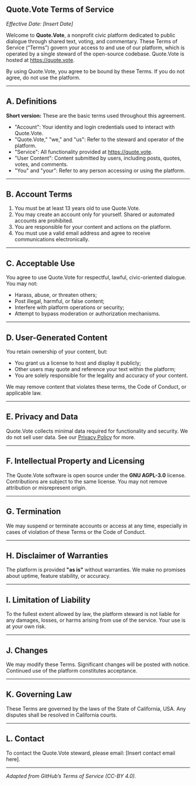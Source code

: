 ## Quote.Vote Terms of Service
*Effective Date: [Insert Date]*

Welcome to **Quote.Vote**, a nonprofit civic platform dedicated to public dialogue through shared text, voting, and commentary. These Terms of Service (“Terms”) govern your access to and use of our platform, which is operated by a single steward of the open-source codebase. Quote.Vote is hosted at https://quote.vote.

By using Quote.Vote, you agree to be bound by these Terms. If you do not agree, do not use the platform.

---

## A. Definitions

**Short version:** These are the basic terms used throughout this agreement.

- "Account": Your identity and login credentials used to interact with Quote.Vote.
- "Quote.Vote," "we," and "us": Refer to the steward and operator of the platform.
- "Service": All functionality provided at https://quote.vote.
- "User Content": Content submitted by users, including posts, quotes, votes, and comments.
- "You" and "your": Refer to any person accessing or using the platform.

---

## B. Account Terms

1. You must be at least 13 years old to use Quote.Vote.
2. You may create an account only for yourself. Shared or automated accounts are prohibited.
3. You are responsible for your content and actions on the platform.
4. You must use a valid email address and agree to receive communications electronically.

---

## C. Acceptable Use

You agree to use Quote.Vote for respectful, lawful, civic-oriented dialogue. You may not:
- Harass, abuse, or threaten others;
- Post illegal, harmful, or false content;
- Interfere with platform operations or security;
- Attempt to bypass moderation or authorization mechanisms.

---

## D. User-Generated Content

You retain ownership of your content, but:
- You grant us a license to host and display it publicly;
- Other users may quote and reference your text within the platform;
- You are solely responsible for the legality and accuracy of your content.

We may remove content that violates these terms, the Code of Conduct, or applicable law.

---

## E. Privacy and Data

Quote.Vote collects minimal data required for functionality and security. We do not sell user data. See our [Privacy Policy](#) for more.

---

## F. Intellectual Property and Licensing

The Quote.Vote software is open source under the **GNU AGPL-3.0** license. Contributions are subject to the same license. You may not remove attribution or misrepresent origin.

---

## G. Termination

We may suspend or terminate accounts or access at any time, especially in cases of violation of these Terms or the Code of Conduct.

---

## H. Disclaimer of Warranties

The platform is provided **"as is"** without warranties. We make no promises about uptime, feature stability, or accuracy.

---

## I. Limitation of Liability

To the fullest extent allowed by law, the platform steward is not liable for any damages, losses, or harms arising from use of the service. Your use is at your own risk.

---

## J. Changes

We may modify these Terms. Significant changes will be posted with notice. Continued use of the platform constitutes acceptance.

---

## K. Governing Law

These Terms are governed by the laws of the State of California, USA. Any disputes shall be resolved in California courts.

---

## L. Contact

To contact the Quote.Vote steward, please email: [Insert contact email here].

---

*Adapted from GitHub’s Terms of Service (CC-BY 4.0).*

